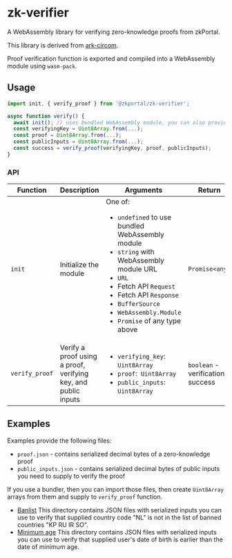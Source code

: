 # zk-verifier

A WebAssembly library for verifying zero-knowledge proofs from zkPortal.

This library is derived from [ark-circom](https://github.com/gakonst/ark-circom).

Proof verification function is exported and compiled into a WebAssembly module using `wasm-pack`.

## Usage

```js
import init, { verify_proof } from '@zkportal/zk-verifier';

async function verify() {
  await init(); // uses bundled WebAssembly module, you can also provide an argument, see API section of the README
  const verifyingKey = Uint8Array.from(...);
  const proof = Uint8Array.from(...);
  const publicInputs = Uint8Array.from(...);
  const success = verify_proof(verifyingKey, proof, publicInputs);
}
```

### API

| Function | Description | Arguments | Return | Other |
|---|---|---|---|---|
| `init` | Initialize the module | One of: <ul><li>`undefined` to use bundled WebAssembly module</li><li>`string` with WebAssembly module URL</li><li>`URL`</li><li>Fetch API `Request`</li><li>Fetch API `Response`</li><li>`BufferSource`</li><li>`WebAssembly.Module`</li><li>`Promise` of any type above</li></ul> | `Promise<any>` |  Default export |
| `verify_proof` | Verify a proof using a proof, verifying key, and public inputs | <ul><li>`verifying_key`:&nbsp; `Uint8Array`</li><li>`proof`:&nbsp; `Uint8Array`</li><li>`public_inputs`:&nbsp; `Uint8Array`</li></ul> | `boolean` - verification success | Destructured export |

## Examples

Examples provide the following files:
- `proof.json` - contains serialized decimal bytes of a zero-knowledge proof
- `public_inputs.json` - contains serialized decimal bytes of public inputs you need to supply to verify the proof

If you use a bundler, then you can import those files, then create `Uint8Array` arrays from them and supply to `verify_proof` function.

- [Banlist](examples/banlist/) This directory contains JSON files with serialized inputs you can use to verify that supplied country code "NL" is not in the list of banned countries "KP RU IR SO".
- [Minimum age](examples/minimum_age/) This directory contains JSON files with serialized inputs you can use to verify that supplied user's date of birth is earlier than the date of minimum age.
